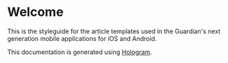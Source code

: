 # Welcome

This is the styleguide for the article templates used in the Guardian's next generation mobile applications for iOS and Android.

This documentation is generated using [Hologram](http://github.com/trulia/hologram).